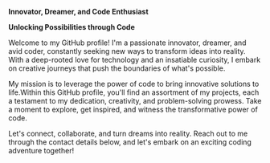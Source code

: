 **Innovator, Dreamer, and Code Enthusiast**

**Unlocking Possibilities through Code**

Welcome to my GitHub profile! I'm a passionate innovator, dreamer, and avid coder, constantly seeking new ways to transform ideas into reality. With a deep-rooted love for technology and an insatiable curiosity, I embark on creative journeys that push the boundaries of what's possible.

My mission is to leverage the power of code to bring innovative solutions to life.Within this GitHub profile, you'll find an assortment of my projects, each a testament to my dedication, creativity, and problem-solving prowess. Take a moment to explore, get inspired, and witness the transformative power of code.

Let's connect, collaborate, and turn dreams into reality. Reach out to me through the contact details below, and let's embark on an exciting coding adventure together!

<!---
Csasaka19/Csasaka19 is a ✨ special ✨ repository because its `README.md` (this file) appears on your GitHub profile.
You can click the Preview link to take a look at your changes.
--->
